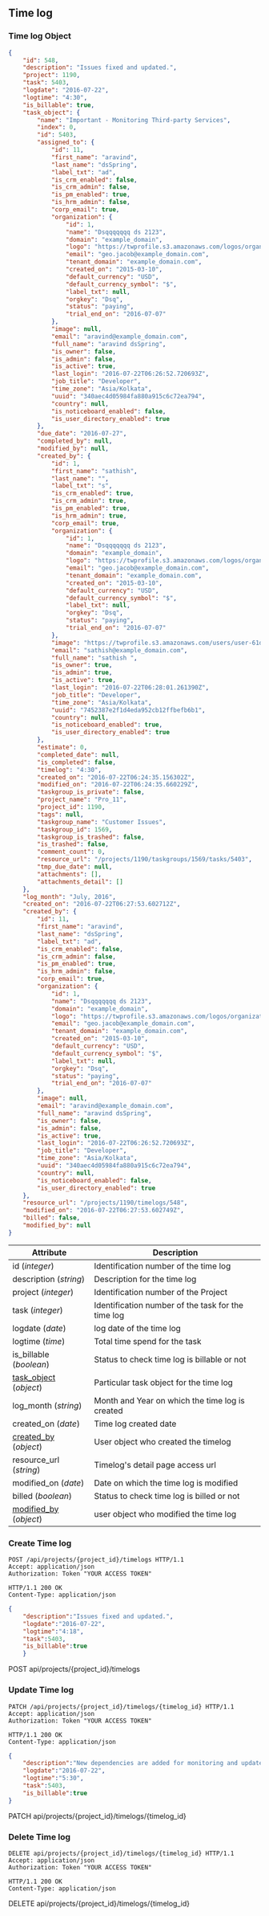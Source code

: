 ## Time log

### Time log Object

```json
{
    "id": 548,
    "description": "Issues fixed and updated.",
    "project": 1190,
    "task": 5403,
    "logdate": "2016-07-22",
    "logtime": "4:30",
    "is_billable": true,
    "task_object": {
        "name": "Important - Monitoring Third-party Services",
        "index": 0,
        "id": 5403,
        "assigned_to": {
            "id": 11,
            "first_name": "aravind",
            "last_name": "dsSpring",
            "label_txt": "ad",
            "is_crm_enabled": false,
            "is_crm_admin": false,
            "is_pm_enabled": true,
            "is_hrm_admin": false,
            "corp_email": true,
            "organization": {
                "id": 1,
                "name": "Dsqqqqqqq ds 2123",
                "domain": "example_domain",
                "logo": "https://twprofile.s3.amazonaws.com/logos/organization-1ae4b5e4-457f-4b0a-aad6-370b542fe1ce-image.jpeg",
                "email": "geo.jacob@example_domain.com",
                "tenant_domain": "example_domain.com",
                "created_on": "2015-03-10",
                "default_currency": "USD",
                "default_currency_symbol": "$",
                "label_txt": null,
                "orgkey": "Dsq",
                "status": "paying",
                "trial_end_on": "2016-07-07"
            },
            "image": null,
            "email": "aravind@example_domain.com",
            "full_name": "aravind dsSpring",
            "is_owner": false,
            "is_admin": false,
            "is_active": true,
            "last_login": "2016-07-22T06:26:52.720693Z",
            "job_title": "Developer",
            "time_zone": "Asia/Kolkata",
            "uuid": "340aec4d05984fa880a915c6c72ea794",
            "country": null,
            "is_noticeboard_enabled": false,
            "is_user_directory_enabled": true
        },
        "due_date": "2016-07-27",
        "completed_by": null,
        "modified_by": null,
        "created_by": {
            "id": 1,
            "first_name": "sathish",
            "last_name": "",
            "label_txt": "s",
            "is_crm_enabled": true,
            "is_crm_admin": true,
            "is_pm_enabled": true,
            "is_hrm_admin": true,
            "corp_email": true,
            "organization": {
                "id": 1,
                "name": "Dsqqqqqqq ds 2123",
                "domain": "example_domain",
                "logo": "https://twprofile.s3.amazonaws.com/logos/organization-1ae4b5e4-457f-4b0a-aad6-370b542fe1ce-image.jpeg",
                "email": "geo.jacob@example_domain.com",
                "tenant_domain": "example_domain.com",
                "created_on": "2015-03-10",
                "default_currency": "USD",
                "default_currency_symbol": "$",
                "label_txt": null,
                "orgkey": "Dsq",
                "status": "paying",
                "trial_end_on": "2016-07-07"
            },
            "image": "https://twprofile.s3.amazonaws.com/users/user-61ddc395-8145-493c-a72f-df70ac205783-image.jpg",
            "email": "sathish@example_domain.com",
            "full_name": "sathish ",
            "is_owner": true,
            "is_admin": true,
            "is_active": true,
            "last_login": "2016-07-22T06:28:01.261390Z",
            "job_title": "Developer",
            "time_zone": "Asia/Kolkata",
            "uuid": "7452387e2f1d4eda952cb12ffbefb6b1",
            "country": null,
            "is_noticeboard_enabled": true,
            "is_user_directory_enabled": true
        },
        "estimate": 0,
        "completed_date": null,
        "is_completed": false,
        "timelog": "4:30",
        "created_on": "2016-07-22T06:24:35.156302Z",
        "modified_on": "2016-07-22T06:24:35.660229Z",
        "taskgroup_is_private": false,
        "project_name": "Pro_11",
        "project_id": 1190,
        "tags": null,
        "taskgroup_name": "Customer Issues",
        "taskgroup_id": 1569,
        "taskgroup_is_trashed": false,
        "is_trashed": false,
        "comment_count": 0,
        "resource_url": "/projects/1190/taskgroups/1569/tasks/5403",
        "tmp_due_date": null,
        "attachments": [],
        "attachments_detail": []
    },
    "log_month": "July, 2016",
    "created_on": "2016-07-22T06:27:53.602712Z",
    "created_by": {
        "id": 11,
        "first_name": "aravind",
        "last_name": "dsSpring",
        "label_txt": "ad",
        "is_crm_enabled": false,
        "is_crm_admin": false,
        "is_pm_enabled": true,
        "is_hrm_admin": false,
        "corp_email": true,
        "organization": {
            "id": 1,
            "name": "Dsqqqqqqq ds 2123",
            "domain": "example_domain",
            "logo": "https://twprofile.s3.amazonaws.com/logos/organization-1ae4b5e4-457f-4b0a-aad6-370b542fe1ce-image.jpeg",
            "email": "geo.jacob@example_domain.com",
            "tenant_domain": "example_domain.com",
            "created_on": "2015-03-10",
            "default_currency": "USD",
            "default_currency_symbol": "$",
            "label_txt": null,
            "orgkey": "Dsq",
            "status": "paying",
            "trial_end_on": "2016-07-07"
        },
        "image": null,
        "email": "aravind@example_domain.com",
        "full_name": "aravind dsSpring",
        "is_owner": false,
        "is_admin": false,
        "is_active": true,
        "last_login": "2016-07-22T06:26:52.720693Z",
        "job_title": "Developer",
        "time_zone": "Asia/Kolkata",
        "uuid": "340aec4d05984fa880a915c6c72ea794",
        "country": null,
        "is_noticeboard_enabled": false,
        "is_user_directory_enabled": true
    },
    "resource_url": "/projects/1190/timelogs/548",
    "modified_on": "2016-07-22T06:27:53.602749Z",
    "billed": false,
    "modified_by": null
}
```

Attribute | Description
----------| -----------
id (*integer*) | Identification number of the time log
description (*string*) | Description for the time log
project (*integer*) | Identification number of the Project
task (*integer*) | Identification number of the task for the time log
logdate (*date*)  | log date of the time log
logtime (*time*) | Total time spend for the task
is_billable (*boolean*) | Status to check time log is billable or not
[task_object](#task-object) (*object*) | Particular task object for the time log
log_month (*string*) | Month and Year on which the time log is created
created_on (*date*) | Time log created date
[created_by](#pm-user-object) (*object*) | User object who created the timelog
resource_url (*string*)  | Timelog's detail page access url
modified_on (*date*) | Date on which the time log is modified
billed (*boolean*) | Status to check time log is billed or not
[modified_by](#pm-user-object) (*object*) | user object who modified the time log

### Create Time log

```http
POST /api/projects/{project_id}/timelogs HTTP/1.1
Accept: application/json
Authorization: Token "YOUR ACCESS TOKEN"

HTTP/1.1 200 OK
Content-Type: application/json
```

```json
{
	"description":"Issues fixed and updated.",
	"logdate":"2016-07-22",
	"logtime":"4:18",
	"task":5403,
	"is_billable":true
	}
```

<aside>POST  api/projects/{project_id}/timelogs</aside>

### Update Time log

```http
PATCH /api/projects/{project_id}/timelogs/{timelog_id} HTTP/1.1
Accept: application/json
Authorization: Token "YOUR ACCESS TOKEN"

HTTP/1.1 200 OK
Content-Type: application/json
```

```json
{
    "description":"New dependencies are added for monitoring and updated on online.",
    "logdate":"2016-07-22",
    "logtime":"5:30",
    "task":5403,
    "is_billable":true
}
```
	

<aside>PATCH  api/projects/{project_id}/timelogs/{timelog_id}</aside>

### Delete Time log

```http
DELETE api/projects/{project_id}/timelogs/{timelog_id} HTTP/1.1
Accept: application/json
Authorization: Token "YOUR ACCESS TOKEN"

HTTP/1.1 200 OK
Content-Type: application/json
```

<aside>DELETE  api/projects/{project_id}/timelogs/{timelog_id}</aside>

